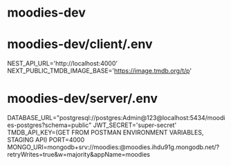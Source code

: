 # moodies-dev

# moodies-dev/client/.env 
NEST_API_URL='http://localhost:4000'
NEXT_PUBLIC_TMDB_IMAGE_BASE='https://image.tmdb.org/t/p'

# moodies-dev/server/.env
DATABASE_URL="postgresql://postgres:Admin@123@localhost:5434/moodies-postgres?schema=public"
JWT_SECRET='super-secret'
TMDB_API_KEY=(GET FROM POSTMAN ENVIRONMENT VARIABLES, STAGING API)
PORT=4000
MONGO_URI=mongodb+srv://moodies:<qwer>@moodies.ihdu91g.mongodb.net/?retryWrites=true&w=majority&appName=moodies